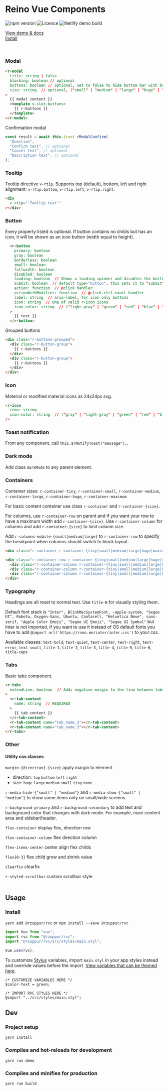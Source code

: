 # Reino Vue Components
![npm version](https://img.shields.io/npm/v/@rzuppur/rvc)
![Licence](https://img.shields.io/npm/l/@rzuppur/rvc)
![Netlify demo build](https://img.shields.io/netlify/0f67bc1f-5af9-4c5a-ad7d-25c4e7ecdc00?label=demo%20build)

[View demo & docs](https://rvc-demo.netlify.com/)
<br>
[Install](#install)

<br>

### Modal
```html
<r-modal
  title: string | false
  blocking: boolean // optional
  buttons: boolean // optional, set to false to hide bottom bar with buttons
  size: string  // optional, ("small" | "medium" | "large" | "huge" | "maximum")
>
  {{ modal content }}
  <template v-slot:buttons>
    {{ r-buttons }}
  </template>
</r-modal>
```

Confirmation modal
```javascript
const result = await this.$root.rModalConfirm(
  "Question",
  "Confirm text", // optional
  "Cancel text", // optional
  "Description text", // optional
);
```
### Tooltip
Tooltip directive `v-rtip`. Supports top (default), bottom, left and right alignment: `v-rtip.bottom`, `v-rtip.left`, `v-rtip.right`.
```html
<div
  v-rtip="'Tooltip text'"
></div>
```
### Button
Every property listed is optional. If button contains no childs but has an icon, it will be shown as an icon button (width equal to height).
```html
  <r-button
    primary: boolean
    gray: boolean 
    borderless: boolean
    small: boolean
    fullwidth: boolean
    disabled: boolean
    loading: boolean  // Shows a loading spinner and disables the button
    submit: boolean  // default type="button", this sets it to "submit" (for forms)
    action: function  // @click handler
    actionWithModifier: function  // @click.ctrl.exact handler
    label: string  // aria-label, for icon only buttons
    icon: string  // One of valid r-icon icons
    icon-color: string  // ("light-gray" | "green" | "red" | "blue" | "white")
  >
    {{ text }}
  </r-button>
```

Grouped buttons
```html
<div class="r-buttons-grouped">
  <div class="r-button-group">
    {{ r-buttons }}
  </div>
  <div class="r-button-group">
    {{ r-buttons }}
  </div>
</div>
```
### Icon
Material or modified material icons as 24x24px svg.
```html
<r-icon
  icon: string
  icon-color: string  // ("gray" | "light-gray" | "green" | "red" | "blue" | "white")
/>
```
### Toast notification
From any component, call `this.$rNotifyToast("message");`.
### Dark mode
Add class `darkMode` to any parent element.
### Containers
Container sizes: `r-container-tiny`, `r-container-small`, `r-container-medium`, `r-container-large`, `r-container-huge`, `r-container-maximum`

For basic content container use class `r-container` and `r-container-{size}`.

For columns, use `r-container-row` on parent and if you want your row to have a maximum width add `r-container-{size}`.
Use `r-container-column` for columns and add `r-container-{size}` to limit column size.

Add `r-columns-mobile-{small|medium|large}` to `r-container-row` to specify the breakpoint when columns should switch to block layout.


```html
<div class="r-container r-container-{tiny|small|medium|large|huge|maximum}"></div>

<div class="r-container-row r-container-{tiny|small|medium|large|huge|maximum} r-columns-mobile-{small|medium|large}">
  <div class="r-container-column r-container-{tiny|small|medium|large|huge|maximum}"></div>
  <div class="r-container-column r-container-{tiny|small|medium|large|huge|maximum}"></div>
  <div class="r-container-column r-container-{tiny|small|medium|large|huge|maximum}"></div>
</div>
```
### Typography
Headings are all reset to normal text. Use `title-N` for visually styling them.

Default font stack is `"Inter", BlinkMacSystemFont, -apple-system, "Segoe UI", Roboto, Oxygen-Sans, Ubuntu, Cantarell, "Helvetica Neue", sans-serif, "Apple Color Emoji", "Segoe UI Emoji", "Segoe UI Symbol"` but Inter is not imported, if you want to use it instead of OS default fonts you have to add `@import url('https://rsms.me/inter/inter.css')` to your css.

Available classes:
`text-bold`, `text-quiet`, `text-center`, `text-right`, `text-error`, `text-small`, `title-1`, `title-2`, `title-3`, `title-4`, `title-5`, `title-6`, `title-caps`
### Tabs
Basic tabs component.
```html
<r-tabs
  extendLine: boolean  // Adds negative margin to the line between tabs and content, useful for top navigation tabs
>
  <r-tab-content
    name: string  // REQUIRED
  >
    {{ tab content }}
  </r-tab-content>
  <r-tab-content name="tab_name_2"></r-tab-content>
  <r-tab-content name="tab_name_3"></r-tab-content>
</r-tabs>
```
### Other
#### Utility css classes

`margin-{direction}-{size}` apply margin to element
- direction: `top` `bottom` `left` `right`
- size: `huge` `large` `medium` `small` `tiny` `none`

`r-media-hide-{"small" | "medium"}` and `r-media-show-{"small" | "medium"}` to show some items only on small/wide screens.

`r-background-primary` and `r-background-secondary` to add text and background color that changes with dark mode. For example, main content area and sidebar/header.

`flex-container` display flex, direction row

`flex-container-column` flex direction column

`flex-items-center` center align flex childs

`flex{0-3}` flex child grow and shrink value

`clearfix` clearfix

`r-styled-scrollbar` custom scrollbar style
<br/><br/>

## Usage
### Install
`yarn add @rzuppur/rvc` or `npm install --save @rzuppur/rvc`

```javascript
import Vue from "vue";
import rvc from "@rzuppur/rvc";
import "@rzuppur/rvc/src/styles/main.styl";

Vue.use(rvc);
```

To customize [Stylus](http://stylus-lang.com/) variables, import `main.styl` in your app styles instead and override values before the import. [View variables that can be themed here](https://github.com/rzuppur/rvc/blob/master/src/styles/shared.styl).

```stylus
/* CUSTOMIZE VARIABLES HERE */
$color-text = green;

/* IMPORT RVC STYLES HERE */
@import "../src/styles/main.styl";
```
## Dev
### Project setup
```
yarn install
```

### Compiles and hot-reloads for development
```
yarn run demo
```

### Compiles and minifies for production
```
yarn run build
```
